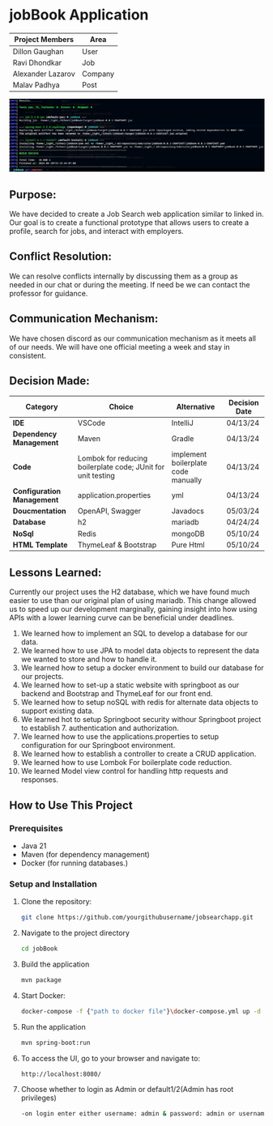 # jobBook Application

| Project Members  | Area  |
|------------------|-------|
| Dillon Gaughan   | User  |
| Ravi Dhondkar    | Job   |
| Alexander Lazarov| Company |
| Malav Padhya     | Post  |


![Compile Image](images/cleancompile.png)


## **Purpose**:

We have decided to create a Job Search web application similar to linked in. Our goal is to
create a functional prototype that allows users to create a profile, search for jobs, and interact
with employers.

## **Conflict Resolution**:

We can resolve conflicts internally by discussing them as a group as needed in our chat or during the meeting. If need be we can contact the professor for guidance.

## **Communication Mechanism**:

We have chosen discord as our communication mechanism as it meets all of our needs. We will have one official meeting a week and stay in consistent.

## **Decision Made**:

| Category              | Choice       | Alternative  |  Decision Date |
|-----------------------|--------------|--------------|----------------|
| **IDE**               | VSCode       | IntelliJ     |  04/13/24      |
| **Dependency Management** | Maven    | Gradle       |  04/13/24      |
| **Code**              | Lombok for reducing boilerplate code; JUnit for unit testing | implement boilerplate code manually | 04/13/24  |
| **Configuration Management** |  application.properties | yml | 04/13/24    |
| **Doucmentation**     | OpenAPI, Swagger | Javadocs |   05/03/24     |
| **Database**          | h2           | mariadb      |   04/24/24     |
| **NoSql**           |Redis         | mongoDB      |   05/10/24     |
| **HTML Template**           |ThymeLeaf & Bootstrap | Pure Html|   05/10/24     |


## **Lessons Learned**:

Currently our project uses the H2 database, which we have found much easier to use than our original plan of using mariadb. 
This change allowed us to speed up our development marginally, gaining insight into how using APIs with a lower learning curve can be beneficial under deadlines.

1. We learned how to implement an SQL to develop a database for our data.
2. We learned how to use JPA to model data objects to represent the data we wanted to store and how to handle it.
3. We learned how to setup a docker environment to build our database for our projects.
4. We learned how to set-up a static website with springboot as our backend and Bootstrap and ThymeLeaf for our front end.
5. We learned how to setup noSQL with redis for alternate data objects to support existing data.
6. We learned hot to setup Springboot security withour Springboot project to establish 7. authentication and authorization.
7. We learned how to use the applications.properties to setup configuration for our Springboot environment.
8. We learned how to establish a controller to create a CRUD application.
9. We learned how to use Lombok For boilerplate code reduction.
10. We learned Model view control for handling http requests and responses.
## How to Use This Project

### Prerequisites

- Java 21
- Maven (for dependency management)
- Docker (for running databases.)

### Setup and Installation



1. Clone the repository:
   ```bash
   git clone https://github.com/yourgithubusername/jobsearchapp.git
2. Navigate to the project directory
   ```bash
   cd jobBook
3. Build the application   
   ```bash
   mvn package
4. Start Docker: 
   ```bash
   docker-compose -f {"path to docker file"}\docker-compose.yml up -d
5. Run the application
   ```bash
   mvn spring-boot:run
6. To access the UI, go to your browser and navigate to:
   ```bash
   http://localhost:8080/
   ```
7. Choose whether to login as Admin or default1/2(Admin has root privileges)
   ```bash
   -on login enter either username: admin & password: admin or username: default1/2 & password: password
   ```

